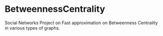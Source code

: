 # BetweennessCentrality
Social Networks Project on Fast approximation on Betweenness Centrality in various types of graphs.
